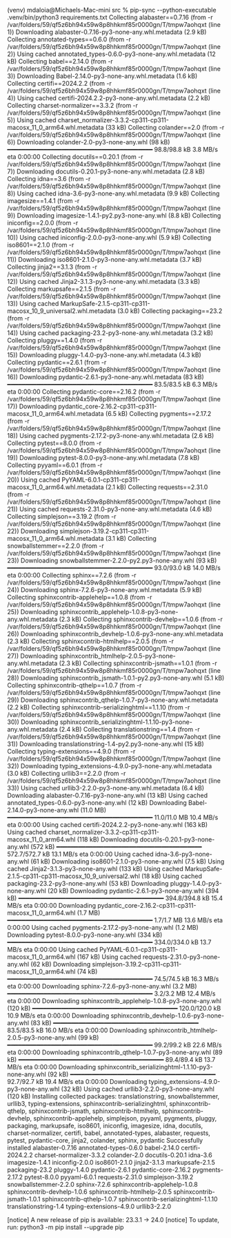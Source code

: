 (venv) mdaloia@Michaels-Mac-mini src % pip-sync --python-executable .venv/bin/python3 requirements.txt
Collecting alabaster==0.7.16 (from -r /var/folders/59/qf5z6bh94x59w8p8hhkmf85r0000gn/T/tmpw7aohqxt (line 1))
  Downloading alabaster-0.7.16-py3-none-any.whl.metadata (2.9 kB)
Collecting annotated-types==0.6.0 (from -r /var/folders/59/qf5z6bh94x59w8p8hhkmf85r0000gn/T/tmpw7aohqxt (line 2))
  Using cached annotated_types-0.6.0-py3-none-any.whl.metadata (12 kB)
Collecting babel==2.14.0 (from -r /var/folders/59/qf5z6bh94x59w8p8hhkmf85r0000gn/T/tmpw7aohqxt (line 3))
  Downloading Babel-2.14.0-py3-none-any.whl.metadata (1.6 kB)
Collecting certifi==2024.2.2 (from -r /var/folders/59/qf5z6bh94x59w8p8hhkmf85r0000gn/T/tmpw7aohqxt (line 4))
  Using cached certifi-2024.2.2-py3-none-any.whl.metadata (2.2 kB)
Collecting charset-normalizer==3.3.2 (from -r /var/folders/59/qf5z6bh94x59w8p8hhkmf85r0000gn/T/tmpw7aohqxt (line 5))
  Using cached charset_normalizer-3.3.2-cp311-cp311-macosx_11_0_arm64.whl.metadata (33 kB)
Collecting colander==2.0 (from -r /var/folders/59/qf5z6bh94x59w8p8hhkmf85r0000gn/T/tmpw7aohqxt (line 6))
  Downloading colander-2.0-py3-none-any.whl (98 kB)
     ━━━━━━━━━━━━━━━━━━━━━━━━━━━━━━━━━━━━━━━━ 98.8/98.8 kB 3.8 MB/s eta 0:00:00
Collecting docutils==0.20.1 (from -r /var/folders/59/qf5z6bh94x59w8p8hhkmf85r0000gn/T/tmpw7aohqxt (line 7))
  Downloading docutils-0.20.1-py3-none-any.whl.metadata (2.8 kB)
Collecting idna==3.6 (from -r /var/folders/59/qf5z6bh94x59w8p8hhkmf85r0000gn/T/tmpw7aohqxt (line 8))
  Using cached idna-3.6-py3-none-any.whl.metadata (9.9 kB)
Collecting imagesize==1.4.1 (from -r /var/folders/59/qf5z6bh94x59w8p8hhkmf85r0000gn/T/tmpw7aohqxt (line 9))
  Downloading imagesize-1.4.1-py2.py3-none-any.whl (8.8 kB)
Collecting iniconfig==2.0.0 (from -r /var/folders/59/qf5z6bh94x59w8p8hhkmf85r0000gn/T/tmpw7aohqxt (line 10))
  Using cached iniconfig-2.0.0-py3-none-any.whl (5.9 kB)
Collecting iso8601==2.1.0 (from -r /var/folders/59/qf5z6bh94x59w8p8hhkmf85r0000gn/T/tmpw7aohqxt (line 11))
  Downloading iso8601-2.1.0-py3-none-any.whl.metadata (3.7 kB)
Collecting jinja2==3.1.3 (from -r /var/folders/59/qf5z6bh94x59w8p8hhkmf85r0000gn/T/tmpw7aohqxt (line 12))
  Using cached Jinja2-3.1.3-py3-none-any.whl.metadata (3.3 kB)
Collecting markupsafe==2.1.5 (from -r /var/folders/59/qf5z6bh94x59w8p8hhkmf85r0000gn/T/tmpw7aohqxt (line 13))
  Using cached MarkupSafe-2.1.5-cp311-cp311-macosx_10_9_universal2.whl.metadata (3.0 kB)
Collecting packaging==23.2 (from -r /var/folders/59/qf5z6bh94x59w8p8hhkmf85r0000gn/T/tmpw7aohqxt (line 14))
  Using cached packaging-23.2-py3-none-any.whl.metadata (3.2 kB)
Collecting pluggy==1.4.0 (from -r /var/folders/59/qf5z6bh94x59w8p8hhkmf85r0000gn/T/tmpw7aohqxt (line 15))
  Downloading pluggy-1.4.0-py3-none-any.whl.metadata (4.3 kB)
Collecting pydantic==2.6.1 (from -r /var/folders/59/qf5z6bh94x59w8p8hhkmf85r0000gn/T/tmpw7aohqxt (line 16))
  Downloading pydantic-2.6.1-py3-none-any.whl.metadata (83 kB)
     ━━━━━━━━━━━━━━━━━━━━━━━━━━━━━━━━━━━━━━━━ 83.5/83.5 kB 6.3 MB/s eta 0:00:00
Collecting pydantic-core==2.16.2 (from -r /var/folders/59/qf5z6bh94x59w8p8hhkmf85r0000gn/T/tmpw7aohqxt (line 17))
  Downloading pydantic_core-2.16.2-cp311-cp311-macosx_11_0_arm64.whl.metadata (6.5 kB)
Collecting pygments==2.17.2 (from -r /var/folders/59/qf5z6bh94x59w8p8hhkmf85r0000gn/T/tmpw7aohqxt (line 18))
  Using cached pygments-2.17.2-py3-none-any.whl.metadata (2.6 kB)
Collecting pytest==8.0.0 (from -r /var/folders/59/qf5z6bh94x59w8p8hhkmf85r0000gn/T/tmpw7aohqxt (line 19))
  Downloading pytest-8.0.0-py3-none-any.whl.metadata (7.8 kB)
Collecting pyyaml==6.0.1 (from -r /var/folders/59/qf5z6bh94x59w8p8hhkmf85r0000gn/T/tmpw7aohqxt (line 20))
  Using cached PyYAML-6.0.1-cp311-cp311-macosx_11_0_arm64.whl.metadata (2.1 kB)
Collecting requests==2.31.0 (from -r /var/folders/59/qf5z6bh94x59w8p8hhkmf85r0000gn/T/tmpw7aohqxt (line 21))
  Using cached requests-2.31.0-py3-none-any.whl.metadata (4.6 kB)
Collecting simplejson==3.19.2 (from -r /var/folders/59/qf5z6bh94x59w8p8hhkmf85r0000gn/T/tmpw7aohqxt (line 22))
  Downloading simplejson-3.19.2-cp311-cp311-macosx_11_0_arm64.whl.metadata (3.1 kB)
Collecting snowballstemmer==2.2.0 (from -r /var/folders/59/qf5z6bh94x59w8p8hhkmf85r0000gn/T/tmpw7aohqxt (line 23))
  Downloading snowballstemmer-2.2.0-py2.py3-none-any.whl (93 kB)
     ━━━━━━━━━━━━━━━━━━━━━━━━━━━━━━━━━━━━━━━━ 93.0/93.0 kB 14.0 MB/s eta 0:00:00
Collecting sphinx==7.2.6 (from -r /var/folders/59/qf5z6bh94x59w8p8hhkmf85r0000gn/T/tmpw7aohqxt (line 24))
  Downloading sphinx-7.2.6-py3-none-any.whl.metadata (5.9 kB)
Collecting sphinxcontrib-applehelp==1.0.8 (from -r /var/folders/59/qf5z6bh94x59w8p8hhkmf85r0000gn/T/tmpw7aohqxt (line 25))
  Downloading sphinxcontrib_applehelp-1.0.8-py3-none-any.whl.metadata (2.3 kB)
Collecting sphinxcontrib-devhelp==1.0.6 (from -r /var/folders/59/qf5z6bh94x59w8p8hhkmf85r0000gn/T/tmpw7aohqxt (line 26))
  Downloading sphinxcontrib_devhelp-1.0.6-py3-none-any.whl.metadata (2.3 kB)
Collecting sphinxcontrib-htmlhelp==2.0.5 (from -r /var/folders/59/qf5z6bh94x59w8p8hhkmf85r0000gn/T/tmpw7aohqxt (line 27))
  Downloading sphinxcontrib_htmlhelp-2.0.5-py3-none-any.whl.metadata (2.3 kB)
Collecting sphinxcontrib-jsmath==1.0.1 (from -r /var/folders/59/qf5z6bh94x59w8p8hhkmf85r0000gn/T/tmpw7aohqxt (line 28))
  Downloading sphinxcontrib_jsmath-1.0.1-py2.py3-none-any.whl (5.1 kB)
Collecting sphinxcontrib-qthelp==1.0.7 (from -r /var/folders/59/qf5z6bh94x59w8p8hhkmf85r0000gn/T/tmpw7aohqxt (line 29))
  Downloading sphinxcontrib_qthelp-1.0.7-py3-none-any.whl.metadata (2.2 kB)
Collecting sphinxcontrib-serializinghtml==1.1.10 (from -r /var/folders/59/qf5z6bh94x59w8p8hhkmf85r0000gn/T/tmpw7aohqxt (line 30))
  Downloading sphinxcontrib_serializinghtml-1.1.10-py3-none-any.whl.metadata (2.4 kB)
Collecting translationstring==1.4 (from -r /var/folders/59/qf5z6bh94x59w8p8hhkmf85r0000gn/T/tmpw7aohqxt (line 31))
  Downloading translationstring-1.4-py2.py3-none-any.whl (15 kB)
Collecting typing-extensions==4.9.0 (from -r /var/folders/59/qf5z6bh94x59w8p8hhkmf85r0000gn/T/tmpw7aohqxt (line 32))
  Downloading typing_extensions-4.9.0-py3-none-any.whl.metadata (3.0 kB)
Collecting urllib3==2.2.0 (from -r /var/folders/59/qf5z6bh94x59w8p8hhkmf85r0000gn/T/tmpw7aohqxt (line 33))
  Using cached urllib3-2.2.0-py3-none-any.whl.metadata (6.4 kB)
Downloading alabaster-0.7.16-py3-none-any.whl (13 kB)
Using cached annotated_types-0.6.0-py3-none-any.whl (12 kB)
Downloading Babel-2.14.0-py3-none-any.whl (11.0 MB)
   ━━━━━━━━━━━━━━━━━━━━━━━━━━━━━━━━━━━━━━━━ 11.0/11.0 MB 10.4 MB/s eta 0:00:00
Using cached certifi-2024.2.2-py3-none-any.whl (163 kB)
Using cached charset_normalizer-3.3.2-cp311-cp311-macosx_11_0_arm64.whl (118 kB)
Downloading docutils-0.20.1-py3-none-any.whl (572 kB)
   ━━━━━━━━━━━━━━━━━━━━━━━━━━━━━━━━━━━━━━━━ 572.7/572.7 kB 13.1 MB/s eta 0:00:00
Using cached idna-3.6-py3-none-any.whl (61 kB)
Downloading iso8601-2.1.0-py3-none-any.whl (7.5 kB)
Using cached Jinja2-3.1.3-py3-none-any.whl (133 kB)
Using cached MarkupSafe-2.1.5-cp311-cp311-macosx_10_9_universal2.whl (18 kB)
Using cached packaging-23.2-py3-none-any.whl (53 kB)
Downloading pluggy-1.4.0-py3-none-any.whl (20 kB)
Downloading pydantic-2.6.1-py3-none-any.whl (394 kB)
   ━━━━━━━━━━━━━━━━━━━━━━━━━━━━━━━━━━━━━━━━ 394.8/394.8 kB 15.4 MB/s eta 0:00:00
Downloading pydantic_core-2.16.2-cp311-cp311-macosx_11_0_arm64.whl (1.7 MB)
   ━━━━━━━━━━━━━━━━━━━━━━━━━━━━━━━━━━━━━━━━ 1.7/1.7 MB 13.6 MB/s eta 0:00:00
Using cached pygments-2.17.2-py3-none-any.whl (1.2 MB)
Downloading pytest-8.0.0-py3-none-any.whl (334 kB)
   ━━━━━━━━━━━━━━━━━━━━━━━━━━━━━━━━━━━━━━━━ 334.0/334.0 kB 13.7 MB/s eta 0:00:00
Using cached PyYAML-6.0.1-cp311-cp311-macosx_11_0_arm64.whl (167 kB)
Using cached requests-2.31.0-py3-none-any.whl (62 kB)
Downloading simplejson-3.19.2-cp311-cp311-macosx_11_0_arm64.whl (74 kB)
   ━━━━━━━━━━━━━━━━━━━━━━━━━━━━━━━━━━━━━━━━ 74.5/74.5 kB 16.3 MB/s eta 0:00:00
Downloading sphinx-7.2.6-py3-none-any.whl (3.2 MB)
   ━━━━━━━━━━━━━━━━━━━━━━━━━━━━━━━━━━━━━━━━ 3.2/3.2 MB 12.4 MB/s eta 0:00:00
Downloading sphinxcontrib_applehelp-1.0.8-py3-none-any.whl (120 kB)
   ━━━━━━━━━━━━━━━━━━━━━━━━━━━━━━━━━━━━━━━━ 120.0/120.0 kB 10.9 MB/s eta 0:00:00
Downloading sphinxcontrib_devhelp-1.0.6-py3-none-any.whl (83 kB)
   ━━━━━━━━━━━━━━━━━━━━━━━━━━━━━━━━━━━━━━━━ 83.5/83.5 kB 16.0 MB/s eta 0:00:00
Downloading sphinxcontrib_htmlhelp-2.0.5-py3-none-any.whl (99 kB)
   ━━━━━━━━━━━━━━━━━━━━━━━━━━━━━━━━━━━━━━━━ 99.2/99.2 kB 22.6 MB/s eta 0:00:00
Downloading sphinxcontrib_qthelp-1.0.7-py3-none-any.whl (89 kB)
   ━━━━━━━━━━━━━━━━━━━━━━━━━━━━━━━━━━━━━━━━ 89.4/89.4 kB 13.7 MB/s eta 0:00:00
Downloading sphinxcontrib_serializinghtml-1.1.10-py3-none-any.whl (92 kB)
   ━━━━━━━━━━━━━━━━━━━━━━━━━━━━━━━━━━━━━━━━ 92.7/92.7 kB 19.4 MB/s eta 0:00:00
Downloading typing_extensions-4.9.0-py3-none-any.whl (32 kB)
Using cached urllib3-2.2.0-py3-none-any.whl (120 kB)
Installing collected packages: translationstring, snowballstemmer, urllib3, typing-extensions, sphinxcontrib-serializinghtml, sphinxcontrib-qthelp, sphinxcontrib-jsmath, sphinxcontrib-htmlhelp, sphinxcontrib-devhelp, sphinxcontrib-applehelp, simplejson, pyyaml, pygments, pluggy, packaging, markupsafe, iso8601, iniconfig, imagesize, idna, docutils, charset-normalizer, certifi, babel, annotated-types, alabaster, requests, pytest, pydantic-core, jinja2, colander, sphinx, pydantic
Successfully installed alabaster-0.7.16 annotated-types-0.6.0 babel-2.14.0 certifi-2024.2.2 charset-normalizer-3.3.2 colander-2.0 docutils-0.20.1 idna-3.6 imagesize-1.4.1 iniconfig-2.0.0 iso8601-2.1.0 jinja2-3.1.3 markupsafe-2.1.5 packaging-23.2 pluggy-1.4.0 pydantic-2.6.1 pydantic-core-2.16.2 pygments-2.17.2 pytest-8.0.0 pyyaml-6.0.1 requests-2.31.0 simplejson-3.19.2 snowballstemmer-2.2.0 sphinx-7.2.6 sphinxcontrib-applehelp-1.0.8 sphinxcontrib-devhelp-1.0.6 sphinxcontrib-htmlhelp-2.0.5 sphinxcontrib-jsmath-1.0.1 sphinxcontrib-qthelp-1.0.7 sphinxcontrib-serializinghtml-1.1.10 translationstring-1.4 typing-extensions-4.9.0 urllib3-2.2.0

[notice] A new release of pip is available: 23.3.1 -> 24.0
[notice] To update, run: python3 -m pip install --upgrade pip